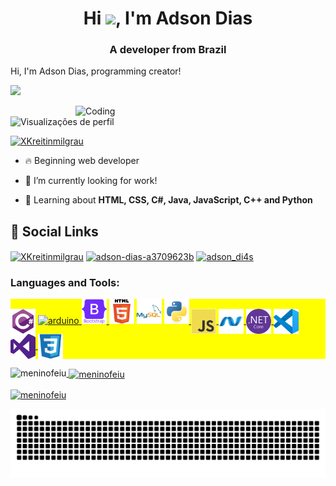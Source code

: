 <h1 align="center">Hi <img src="https://raw.githubusercontent.com/kaueMarques/kaueMarques/master/hi.gif" height="30px">, I'm Adson Dias</h1>
<h3 align="center">A developer from Brazil</h3>
<img align="right" height="511em" 
<h1 align="left">Hi, I'm Adson Dias, programming creator!</h1>
<p align="left"> <img src="https://github.com/AdsonDiass.png"/> </p>
<img align="right" alt="Coding" width="400" src="https://octodex.github.com/manufacturetocat/">
<p align="left"> <img src="https://komarev.com/ghpvc/?username=Gustavo13Cs&color=yellow" alt="Visualizações de perfil" /> </p>

<p align="left"> <a href="https://twitter.com/XKreitinmilgrau" target="blank"><img src="https://img.shields.io/twitter/follow/XKreitinmilgrau?logo=twitter&style=for-the-badge" alt="XKreitinmilgrau" /></a> </p>


- 🔥 Beginning web developer

- 🔭 I’m currently looking for work!

- 💬 Learning about **HTML, CSS, C#, Java, JavaScript, C++ and Python**
 

 ## 📲 Social Links  
<a href="https://twitter.com/XKreitinmilgrau" target="blank"><img align="center" src="https://raw.githubusercontent.com/rahuldkjain/github-profile-readme-generator/master/src/images/icons/Social/twitter.svg" alt="XKreitinmilgrau" height="30" width="40" /></a>
<a href="https://www.linkedin.com/in/adsondias/" target="blank"><img align="center" src="https://raw.githubusercontent.com/rahuldkjain/github-profile-readme-generator/master/src/images/icons/Social/linked-in-alt.svg" alt="adson-dias-a3709623b" height="30" width="40" /></a>
<a href="https://instagram.com/adson_di4s" target="blank"><img align="center" src="https://raw.githubusercontent.com/rahuldkjain/github-profile-readme-generator/master/src/images/icons/Social/instagram.svg" alt="adson_di4s" height="30" width="40" /></a>

<h3 align="left">Languages and Tools:</h3>
<p align="left" style="background:yellow">
<img align="center"  alt="C#" height="40" width="40" src="https://raw.githubusercontent.com/devicons/devicon/master/icons/csharp/csharp-original.svg"/>
<a href="https://www.arduino.cc/" target="_blank" rel="noreferrer"> <img src="https://cdn.worldvectorlogo.com/logos/arduino-1.svg" alt="arduino" width="40" height="40"/> </a> <a href="https://getbootstrap.com" target="_blank" rel="noreferrer"> <img src="https://raw.githubusercontent.com/devicons/devicon/master/icons/bootstrap/bootstrap-plain-wordmark.svg" alt="bootstrap" width="40" height="40"/> </a>
<img src="https://raw.githubusercontent.com/devicons/devicon/master/icons/html5/html5-original-wordmark.svg" alt="html5" width="40" height="40"/> <img src="https://raw.githubusercontent.com/devicons/devicon/master/icons/mysql/mysql-original-wordmark.svg" alt="mysql" width="40" height="40"/> 
 <a href="https://www.python.org" target="_blank" rel="noreferrer"> <img src="https://raw.githubusercontent.com/devicons/devicon/master/icons/python/python-original.svg" alt="python" width="40" height="40"/> </a> <a href="https://reactjs.org/" target="_blank" rel="noreferrer">
<img align="center" alt="JS" height="40" width="40" src="https://raw.githubusercontent.com/devicons/devicon/master/icons/javascript/javascript-original.svg">
  <img align="center" alt=".NET" height="40" width="40" src="https://raw.githubusercontent.com/devicons/devicon/1119b9f84c0290e0f0b38982099a2bd027a48bf1/icons/dot-net/dot-net-original.svg">
  <img align="center" alt="Core" height="40" width="40" src="https://raw.githubusercontent.com/devicons/devicon/1119b9f84c0290e0f0b38982099a2bd027a48bf1/icons/dotnetcore/dotnetcore-original.svg">
  <img align="center"  alt="Code" height="40" width="40" src="https://raw.githubusercontent.com/devicons/devicon/1119b9f84c0290e0f0b38982099a2bd027a48bf1/icons/vscode/vscode-original.svg"/>
  <img align="center"  alt="Studio" height="40" width="40" src="https://raw.githubusercontent.com/devicons/devicon/1119b9f84c0290e0f0b38982099a2bd027a48bf1/icons/visualstudio/visualstudio-plain.svg"/>
  <img align="center" alt="CSS" height="40" width="40" src="https://raw.githubusercontent.com/devicons/devicon/1119b9f84c0290e0f0b38982099a2bd027a48bf1/icons/css3/css3-original.svg">
<p><img align="left" src="https://github-readme-stats.vercel.app/api/top-langs?username=meninofeiu&show_icons=true&locale=en&layout=compact&theme=tokyonight" alt="meninofeiu" /></p>

<p>&nbsp;<img align="center" src="https://github-readme-stats.vercel.app/api?username=meninofeiu&show_icons=true&locale=en&theme=tokyonight" alt="meninofeiu" /></p>

<p><img align="center" src="https://github-readme-streak-stats.herokuapp.com/?user=meninofeiu&&theme=tokyonight" alt="meninofeiu" /></p>


![Snake animation](https://github.com/gardeniaftech/gardeniaftech/blob/output/github-contribution-grid-snake.svg)

<!--
**meninofeiu/meninofeiu** is a ✨ _special_ ✨ repository because its `README.md` (this file) appears on your GitHub profile.

Here are some ideas to get you started:

- 🔭 I’m currently working on ...
- 🌱 I’m currently learning ...
- 👯 I’m looking to collaborate on ...
- 🤔 I’m looking for help with ...
- 💬 Ask me about ...
- 📫 How to reach me: ...
- 😄 Pronouns: ...
- ⚡ Fun fact: ...
-->
